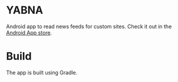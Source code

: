 YABNA
=====

Android app to read news feeds for custom sites. Check it out in the [Android App store](https://play.google.com/store/apps/details?id=app.yabna).

# Build

The app is built using Gradle.
